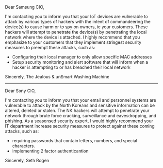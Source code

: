Dear Samsung CIO,

I'm contacting you to inform you that your IoT devices are vulnerable to attack by various types of hackers with the intent of commandeering the device(s) to cause harm or to spy on owners, ie your customers. These hackers will attempt to penetrate the device(s) by penetrating the local network where the device is attached. I highly recommend that you emphasize to your customers that they implement stringest security measures to preempt these attacks, such as:
- Configuring their local manager to only allow specific MAC addresses
- Setup security monitoring and alert software that will inform when a hacker is attempting to or has breached their local network

Sincerely, 
The Jealous & unSmart Washing Machine

--------------------------------------

Dear Sony CIO,

I'm contacting you to inform you that your email and personnel systems are vulnerable to attack by the North Koreans and sensitive information can be altered, deleted or stolen. The NK hackers will attempt to penetrate your network through brute force cracking, surveillance and eavesdropping, and phishing. As a seasonsed security expert, I would highly recommend your IT department increase security measures to protect against these coming attacks, such as: 
- requiring passwords that contain letters, numbers, and special characters.
- Implementing 2 factor authenticantion

Sincerely,
Seth Rogen